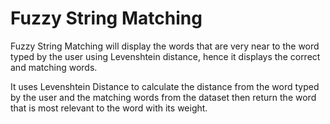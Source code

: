 # Fuzzy String Matching

Fuzzy String Matching will display the words that are very near to the word typed by the user using Levenshtein distance, hence it displays the correct and matching words.

It uses Levenshtein Distance to calculate the distance from the word typed by the user and the matching words from the dataset then return the word that is most relevant to the word with its weight.
